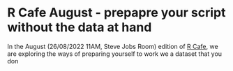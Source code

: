 # R Cafe  August - prepapre your script without the data at hand 

In the August (26/08/2022 11AM, Steve Jobs Room) edition of [R Cafe](https://www.tudelft.nl/en/library/research-data-management/r/training-events/training-for-researchers/tu-delft-r-cafe), we are exploring the ways of preparing yourself to work we a dataset that you don
